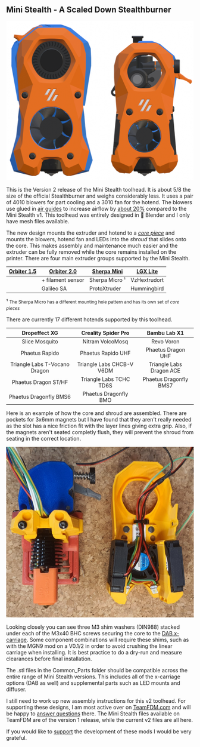 ## Mini Stealth - A Scaled Down Stealthburner

![Size Comparison](/Mini_Stealth_Stealthburner_Size_Comparison.png)

This is the Version 2 release of the Mini Stealth toolhead. It is about 5/8 the size of the official Stealthburner and weighs considerably less. It uses a pair of 4010 blowers for part cooling and a 3010 fan for the hotend. The blowers use glued in [air guides](https://www.teamfdm.com/forums/topic/1886-vorpal-180-a-printed-printer/?do=findComment&comment=13431&_rid=1756) to increase airflow by [about 20%](https://www.teamfdm.com/forums/topic/1886-vorpal-180-a-printed-printer/?do=findComment&comment=13566&_rid=1756) compared to the Mini Stealth v1. This toolhead was entirely designed in 󰂫 Blender and I only have mesh files available.

The new design mounts the extruder and hotend to a *[core piece](https://www.teamfdm.com/forums/topic/1886-vorpal-180-a-printed-printer/?do=findComment&comment=15428&_rid=1756)* and mounts the blowers, hotend fan and LEDs into the *shroud* that slides onto the core. This makes assembly and maintenance much easier and the extruder can be fully removed while the core remains installed on the printer. There are four main extruder groups supported by the Mini Stealth.

| [Orbiter 1.5](https://www.teamfdm.com/files/file/606-mini-stealth-orbiter-15/ "Supported here") | [Orbiter 2.0](https://www.teamfdm.com/files/file/612-mini-stealth-orbiter-20/ "Supported here") | [Sherpa Mini](https://www.teamfdm.com/files/file/657-mini-stealth-mini-sherpa/ "Supported here") | [LGX Lite](https://www.teamfdm.com/files/file/616-mini-stealth-lgx-lite/ "Supported here") |
| ------------------------------------------------------------------------------ | ------------------------------------------------------------------------------ | ------------------------------------------------------------------------------- | ------------------------------------------------------------------------- |
|                                                                                | + filament sensor                                                              | Sherpa Micro ¹                                                                  | VzHextrudort                                                              |
|                                                                                | Galileo SA                                                                     | ProtoXtruder                                                                    | Hummingbird                                                               |

¹ <small>The Sherpa Micro has a different mounting hole pattern and has its own set of *core pieces*</small>

There are currently 17 different hotends supported by this toolhead.

| Dropeffect XG                 | Creality Spider Pro       | Bambu Lab X1             |
|:-----------------------------:|:-------------------------:|:------------------------:|
| Slice Mosquito                | Nitram VolcoMosq          | Revo Voron               |
| Phaetus Rapido                | Phaetus Rapido UHF        | Phaetus Dragon UHF       |
| Triangle Labs T-Vocano Dragon | Triangle Labs CHCB-V V6DM | Triangle Labs Dragon ACE |
| Phaetus Dragon ST/HF          | Triangle Labs TCHC TD6S   | Phaetus Dragonfly BMS7   |
| Phaetus Dragonfly BMS6        | Phaetus Dragonfly BMO     |                          |

Here is an example of how the core and shroud are assembled. There are pockets for 3x6mm magnets but I have found that they aren't really needed as the slot has a nice friction fit with the layer lines giving extra grip. Also, if the magnets aren't seated completly flush, they will prevent the shroud from seating in the correct location.

![Mini Stealth Split](/Mini_Stealth_v2.0_Split.png)

Looking closely you can see three M3 shim washers (DIN988) stacked under each of the M3x40 BHC screws securing the core to the [DAB x-carriage](https://www.teamfdm.com/files/file/760-mini-stealth-dab-beta-release/). Some component combinations will require these shims, such as with the MGN9 mod on a V0.1/2 in order to avoid crushing the linear carriage when installing. It is best practice to do a dry-run and measure clearances before final installation.

The .stl files in the Common_Parts folder should be compatible across the entire range of Mini Stealth versions. This includes all of the x-carriage options (DAB as well) and supplemental parts such as LED mounts and diffuser.

I still need to work up new assembly instructions for this v2 toolhead. For supporting these designs, I am most active over on [TeamFDM.com](https://www.teamfdm.com/profile/1756-atrushing/content/?type=downloads_file&change_section=1) and will be happy to [answer questions](https://www.teamfdm.com/forums/topic/3433-mini-stealth-v2-is-available) there. The Mini Stealth files available on TeamFDM are of the version 1 release, while the current v2 files are all here.

If you would like to [support](https://paypal.me/atrushing) the development of these mods I would be very grateful.
